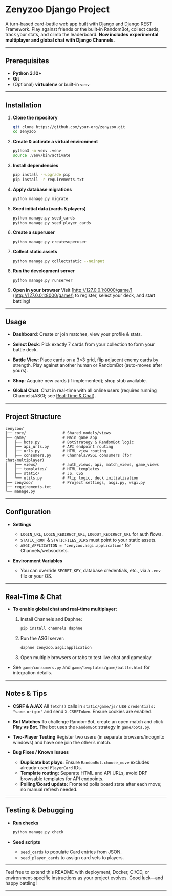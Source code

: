 # Zenyzoo Django Project

A turn-based card-battle web app built with Django and Django REST Framework. Play against friends or the built-in RandomBot, collect cards, track your stats, and climb the leaderboard.
**Now includes experimental multiplayer and global chat with Django Channels.**

---

## Prerequisites

* **Python 3.10+**
* **Git**
* (Optional) **virtualenv** or built-in `venv`

---

## Installation

1. **Clone the repository**

   ```bash
   git clone https://github.com/your-org/zenyzoo.git
   cd zenyzoo
   ```

2. **Create & activate a virtual environment**

   ```bash
   python3 -m venv .venv
   source .venv/bin/activate
   ```

3. **Install dependencies**

   ```bash
   pip install --upgrade pip
   pip install -r requirements.txt
   ```

4. **Apply database migrations**

   ```bash
   python manage.py migrate
   ```

5. **Seed initial data (cards & players)**

   ```bash
   python manage.py seed_cards
   python manage.py seed_player_cards
   ```

6. **Create a superuser**

   ```bash
   python manage.py createsuperuser
   ```

7. **Collect static assets**

   ```bash
   python manage.py collectstatic --noinput
   ```

8. **Run the development server**

   ```bash
   python manage.py runserver
   ```

9. **Open in your browser**
   Visit [http://127.0.0.1:8000/game/](http://127.0.0.1:8000/game/) to register, select your deck, and start battling!

---

## Usage

* **Dashboard**:
  Create or join matches, view your profile & stats.

* **Select Deck**:
  Pick exactly 7 cards from your collection to form your battle deck.

* **Battle View**:
  Place cards on a 3×3 grid, flip adjacent enemy cards by strength.
  Play against another human or RandomBot (auto-moves after yours).

* **Shop**:
  Acquire new cards (if implemented); shop stub available.

* **Global Chat**:
  Chat in real-time with all online users (requires running Channels/ASGI; see [Real-Time & Chat](#real-time--chat)).

---

## Project Structure

```
zenyzoo/
├── core/                # Shared models/views
├── game/                # Main game app
│   ├── bots.py          # BotStrategy & RandomBot logic
│   ├── api_urls.py      # API endpoint routing
│   ├── urls.py          # HTML view routing
│   ├── consumers.py     # Channels/ASGI consumers (for chat/multiplayer)
│   ├── views/           # auth_views, api, match_views, game_views
│   ├── templates/       # HTML templates
│   ├── static/          # JS, CSS
│   └── utils.py         # Flip logic, deck initialization
├── zenyzoo/             # Project settings, asgi.py, wsgi.py
├── requirements.txt
└── manage.py
```

---

## Configuration

* **Settings**

  * `LOGIN_URL`, `LOGIN_REDIRECT_URL`, `LOGOUT_REDIRECT_URL` for auth flows.
  * `STATIC_ROOT` & `STATICFILES_DIRS` must point to your static assets.
  * `ASGI_APPLICATION = 'zenyzoo.asgi.application'` for Channels/websockets.
* **Environment Variables**

  * You can override `SECRET_KEY`, database credentials, etc., via a `.env` file or your OS.

---

## Real-Time & Chat

* **To enable global chat and real-time multiplayer:**

  1. Install Channels and Daphne:

     ```bash
     pip install channels daphne
     ```
  2. Run the ASGI server:

     ```bash
     daphne zenyzoo.asgi:application
     ```
  3. Open multiple browsers or tabs to test live chat and gameplay.

* See `game/consumers.py` and `game/templates/game/battle.html` for integration details.

---

## Notes & Tips

* **CSRF & AJAX**
  All `fetch()` calls in `static/game/js/` use `credentials: "same-origin"` and send `X-CSRFToken`. Ensure cookies are enabled.

* **Bot Matches**
  To challenge RandomBot, create an open match and click **Play vs Bot**. The bot uses the `RandomBot` strategy in `game/bots.py`.

* **Two-Player Testing**
  Register two users (in separate browsers/incognito windows) and have one join the other’s match.

* **Bug Fixes / Known Issues**

  * **Duplicate bot plays:** Ensure `RandomBot.choose_move` excludes already-used `PlayerCard` IDs.
  * **Template routing:** Separate HTML and API URLs, avoid DRF browsable templates for API endpoints.
  * **Polling/Board update:** Frontend polls board state after each move; no manual refresh needed.

---

## Testing & Debugging

* **Run checks**

  ```bash
  python manage.py check
  ```
* **Seed scripts**

  * `seed_cards` to populate Card entries from JSON.
  * `seed_player_cards` to assign card sets to players.

---

Feel free to extend this README with deployment, Docker, CI/CD, or environment-specific instructions as your project evolves. Good luck—and happy battling!

---


